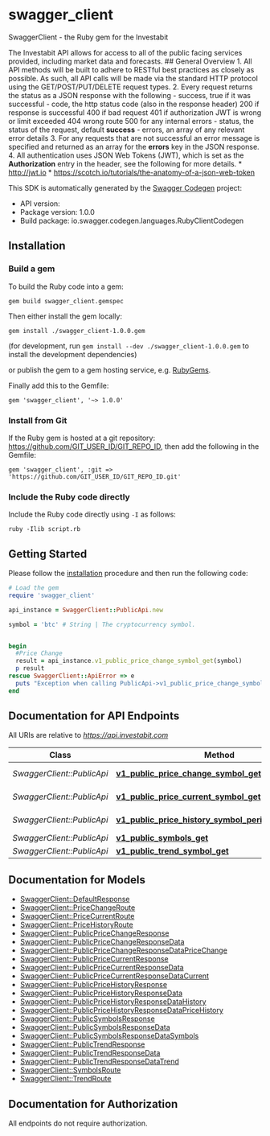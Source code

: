 # swagger_client

SwaggerClient - the Ruby gem for the Investabit

The Investabit API allows for access to all of the public facing services provided, including market data and forecasts.  ## General Overview  1. All API methods will be built to adhere to RESTful best practices as closely as possible. As such, all API calls will be made via the standard HTTP protocol using the GET/POST/PUT/DELETE request types.  2. Every request returns the status as a JSON response with the following   - success, true if it was successful   - code, the http status code (also in the response header)          200 if response is successful          400 if bad request          401 if authorization JWT is wrong or limit exceeded          404 wrong route          500 for any internal errors  - status, the status of the request, default **success**  - errors, an array of any relevant error details  3. For any requests that are not successful an error message is specified and returned as an array for the **errors** key in the JSON response.  4. All authentication uses JSON Web Tokens (JWT), which is set as the **Authorization** entry in the header, see the following for more details.     * http://jwt.io     * https://scotch.io/tutorials/the-anatomy-of-a-json-web-token

This SDK is automatically generated by the [Swagger Codegen](https://github.com/swagger-api/swagger-codegen) project:

- API version: 
- Package version: 1.0.0
- Build package: io.swagger.codegen.languages.RubyClientCodegen

## Installation

### Build a gem

To build the Ruby code into a gem:

```shell
gem build swagger_client.gemspec
```

Then either install the gem locally:

```shell
gem install ./swagger_client-1.0.0.gem
```
(for development, run `gem install --dev ./swagger_client-1.0.0.gem` to install the development dependencies)

or publish the gem to a gem hosting service, e.g. [RubyGems](https://rubygems.org/).

Finally add this to the Gemfile:

    gem 'swagger_client', '~> 1.0.0'

### Install from Git

If the Ruby gem is hosted at a git repository: https://github.com/GIT_USER_ID/GIT_REPO_ID, then add the following in the Gemfile:

    gem 'swagger_client', :git => 'https://github.com/GIT_USER_ID/GIT_REPO_ID.git'

### Include the Ruby code directly

Include the Ruby code directly using `-I` as follows:

```shell
ruby -Ilib script.rb
```

## Getting Started

Please follow the [installation](#installation) procedure and then run the following code:
```ruby
# Load the gem
require 'swagger_client'

api_instance = SwaggerClient::PublicApi.new

symbol = 'btc' # String | The cryptocurrency symbol.


begin
  #Price Change
  result = api_instance.v1_public_price_change_symbol_get(symbol)
  p result
rescue SwaggerClient::ApiError => e
  puts "Exception when calling PublicApi->v1_public_price_change_symbol_get: #{e}"
end

```

## Documentation for API Endpoints

All URIs are relative to *https://api.investabit.com*

Class | Method | HTTP request | Description
------------ | ------------- | ------------- | -------------
*SwaggerClient::PublicApi* | [**v1_public_price_change_symbol_get**](docs/PublicApi.md#v1_public_price_change_symbol_get) | **GET** /v1/public/price-change/{symbol} | Price Change
*SwaggerClient::PublicApi* | [**v1_public_price_current_symbol_get**](docs/PublicApi.md#v1_public_price_current_symbol_get) | **GET** /v1/public/price-current/{symbol} | Price Current
*SwaggerClient::PublicApi* | [**v1_public_price_history_symbol_period_interval_get**](docs/PublicApi.md#v1_public_price_history_symbol_period_interval_get) | **GET** /v1/public/price-history/{symbol}/{period}/{interval} | Price History
*SwaggerClient::PublicApi* | [**v1_public_symbols_get**](docs/PublicApi.md#v1_public_symbols_get) | **GET** /v1/public/symbols | Symbols
*SwaggerClient::PublicApi* | [**v1_public_trend_symbol_get**](docs/PublicApi.md#v1_public_trend_symbol_get) | **GET** /v1/public/trend/{symbol} | Trend


## Documentation for Models

 - [SwaggerClient::DefaultResponse](docs/DefaultResponse.md)
 - [SwaggerClient::PriceChangeRoute](docs/PriceChangeRoute.md)
 - [SwaggerClient::PriceCurrentRoute](docs/PriceCurrentRoute.md)
 - [SwaggerClient::PriceHistoryRoute](docs/PriceHistoryRoute.md)
 - [SwaggerClient::PublicPriceChangeResponse](docs/PublicPriceChangeResponse.md)
 - [SwaggerClient::PublicPriceChangeResponseData](docs/PublicPriceChangeResponseData.md)
 - [SwaggerClient::PublicPriceChangeResponseDataPriceChange](docs/PublicPriceChangeResponseDataPriceChange.md)
 - [SwaggerClient::PublicPriceCurrentResponse](docs/PublicPriceCurrentResponse.md)
 - [SwaggerClient::PublicPriceCurrentResponseData](docs/PublicPriceCurrentResponseData.md)
 - [SwaggerClient::PublicPriceCurrentResponseDataCurrent](docs/PublicPriceCurrentResponseDataCurrent.md)
 - [SwaggerClient::PublicPriceHistoryResponse](docs/PublicPriceHistoryResponse.md)
 - [SwaggerClient::PublicPriceHistoryResponseData](docs/PublicPriceHistoryResponseData.md)
 - [SwaggerClient::PublicPriceHistoryResponseDataHistory](docs/PublicPriceHistoryResponseDataHistory.md)
 - [SwaggerClient::PublicPriceHistoryResponseDataPriceHistory](docs/PublicPriceHistoryResponseDataPriceHistory.md)
 - [SwaggerClient::PublicSymbolsResponse](docs/PublicSymbolsResponse.md)
 - [SwaggerClient::PublicSymbolsResponseData](docs/PublicSymbolsResponseData.md)
 - [SwaggerClient::PublicSymbolsResponseDataSymbols](docs/PublicSymbolsResponseDataSymbols.md)
 - [SwaggerClient::PublicTrendResponse](docs/PublicTrendResponse.md)
 - [SwaggerClient::PublicTrendResponseData](docs/PublicTrendResponseData.md)
 - [SwaggerClient::PublicTrendResponseDataTrend](docs/PublicTrendResponseDataTrend.md)
 - [SwaggerClient::SymbolsRoute](docs/SymbolsRoute.md)
 - [SwaggerClient::TrendRoute](docs/TrendRoute.md)


## Documentation for Authorization

 All endpoints do not require authorization.

